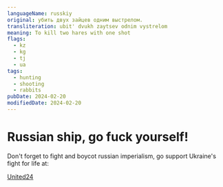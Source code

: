 ```yaml
---
languageName: russkiy
original: убить двух зайцев одним выстрелом.
transliteration: ubit' dvukh zaytsev odnim vystrelom
meaning: To kill two hares with one shot
flags:
  - kz
  - kg
  - tj
  - ua
tags:
  - hunting
  - shooting
  - rabbits
pubDate: 2024-02-20
modifiedDate: 2024-02-20
---
```


# Russian ship, go fuck yourself!

Don't forget to fight and boycot russian imperialism, go support Ukraine's fight for life at:

[United24](https://u24.gov.ua/)
